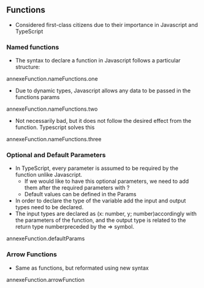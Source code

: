 <!-- https://medium.com/angularmedellin/a-brief-introduction-to-typescript-part-2-8d13804591a2 -->

## Functions

- Considered first-class citizens due to their importance in Javascript and TypeScript

###  Named functions
-  The syntax to declare a function in Javascript follows a particular structure:

annexeFunction.nameFunctions.one

- Due to dynamic types, Javascript allows any data to be passed in the functions params

 annexeFunction.nameFunctions.two

 - Not necessarily bad, but it does not follow the desired effect from the function. Typescript solves this

 annexeFunction.nameFunctions.three


### Optional and Default Parameters

- In TypeScript, every parameter is assumed to be required by the function unlike Javascript.
  - If we would like to have this optional parameters, we need to add them after the required parameters with ?
  - Default values can be defined in the Params
- In order to declare the type of the variable add the input and output types need to be declared.
- The input types are declared as (x: number, y; number)accordingly with the parameters of the function, and the output type is related to the return type numberpreceded by the => symbol.


annexeFunction.defaultParams


### Arrow Functions
- Same as functions, but reformated using new syntax


annexeFunction.arrowFunction
